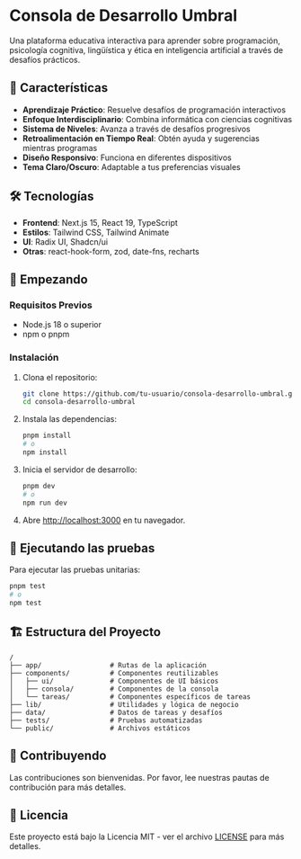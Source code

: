 # Consola de Desarrollo Umbral

Una plataforma educativa interactiva para aprender sobre programación, psicología cognitiva, lingüística y ética en inteligencia artificial a través de desafíos prácticos.

## 🚀 Características

- **Aprendizaje Práctico**: Resuelve desafíos de programación interactivos
- **Enfoque Interdisciplinario**: Combina informática con ciencias cognitivas
- **Sistema de Niveles**: Avanza a través de desafíos progresivos
- **Retroalimentación en Tiempo Real**: Obtén ayuda y sugerencias mientras programas
- **Diseño Responsivo**: Funciona en diferentes dispositivos
- **Tema Claro/Oscuro**: Adaptable a tus preferencias visuales

## 🛠️ Tecnologías

- **Frontend**: Next.js 15, React 19, TypeScript
- **Estilos**: Tailwind CSS, Tailwind Animate
- **UI**: Radix UI, Shadcn/ui
- **Otras**: react-hook-form, zod, date-fns, recharts

## 🚀 Empezando

### Requisitos Previos

- Node.js 18 o superior
- npm o pnpm

### Instalación

1. Clona el repositorio:

   ```bash
   git clone https://github.com/tu-usuario/consola-desarrollo-umbral.git
   cd consola-desarrollo-umbral
   ```

2. Instala las dependencias:

   ```bash
   pnpm install
   # o
   npm install
   ```

3. Inicia el servidor de desarrollo:

   ```bash
   pnpm dev
   # o
   npm run dev
   ```

4. Abre [http://localhost:3000](http://localhost:3000) en tu navegador.

## 🧪 Ejecutando las pruebas

Para ejecutar las pruebas unitarias:

```bash
pnpm test
# o
npm test
```

## 🏗️ Estructura del Proyecto

```text
/
├── app/                 # Rutas de la aplicación
├── components/          # Componentes reutilizables
│   ├── ui/              # Componentes de UI básicos
│   ├── consola/         # Componentes de la consola
│   └── tareas/          # Componentes específicos de tareas
├── lib/                 # Utilidades y lógica de negocio
├── data/                # Datos de tareas y desafíos
├── tests/               # Pruebas automatizadas
└── public/              # Archivos estáticos
```

## 🤝 Contribuyendo

Las contribuciones son bienvenidas. Por favor, lee nuestras pautas de contribución para más detalles.

## 📄 Licencia

Este proyecto está bajo la Licencia MIT - ver el archivo [LICENSE](LICENSE) para más detalles.

